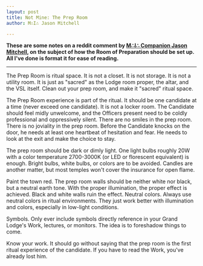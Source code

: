 ```yaml
---
layout: post
title: Not Mine: The Prep Room
author: M∴I∴ Jason Mitchell

---
```


**These are some notes on a reddit comment by [M∴I∴ Companion Jason Mitchell](http://www.arslatomorum.com/vitae-maconarium), on the subject of how the Room of Preparation should be set up. All I've done is format it for ease of reading.**

* * *

The Prep Room is ritual space. It is not a closet. It is not storage. It is not a utility room. It is just as "sacred" as the Lodge room proper, the altar, and the VSL itself. Clean out your prep room, and make it "sacred" ritual space.

The Prep Room experience is part of the ritual. It should be one candidate at a time (never exceed one candidate). It is not a locker room. The Candidate should feel midly unwelcome, and the Officers present need to be coldly professional and oppressively silent. There are no smiles in the prep room. There is no joviality in the prep room. Before the Candidate knocks on the door, he needs at least one heartbeat of hesitation and fear. He needs to look at the exit and make the choice to stay.

The prep room should be dark or dimly light. One light bulbs roughly 20W with a color temperature 2700-3000K (or LED or florescent equivalent) is enough. Bright bulbs, white bulbs, or colors are to be avoided. Candles are another matter, but most temples won't cover the insurance for open flame.

Paint the town red. The prep room walls should be neither white nor black, but a neutral earth tone. With the proper illumination, the proper effect is achieved. Black and white walls ruin the effect. Neutral colors. Always use neutral colors in ritual environments. They just work better with illumination and colors, especially in low-light conditions.

Symbols. Only ever include symbols directly reference in your Grand Lodge's Work, lectures, or monitors. The idea is to foreshadow things to come.

Know your work. It should go without saying that the prep room is the first ritual experience of the candidate. If you have to read the Work, you've already lost him.
